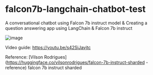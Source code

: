 # falcon7b-langchain-chatbot-test
A conversational chatbot using Falcon 7b instruct model &amp; Creating a question answering app using LangChain &amp; Falcon 7b instruct

![image](https://github.com/Tolulade-A/falcon7b-langchain-chatbot-test/assets/22460844/7e469de2-0ba7-43e1-be22-028d2be6fcb8)

Video guide: https://youtu.be/s42SiJavjtc 

Reference: [Vilson Rodrigues](https://huggingface.co/vilsonrodrigues/falcon-7b-instruct-sharded -reference) falcon 7b instruct sharded
